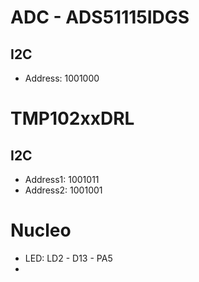 # ADC - ADS51115IDGS
## I2C
- Address: 1001000

# TMP102xxDRL
## I2C
- Address1: 1001011
- Address2: 1001001

# Nucleo
- LED: LD2 - D13 - PA5
- 
